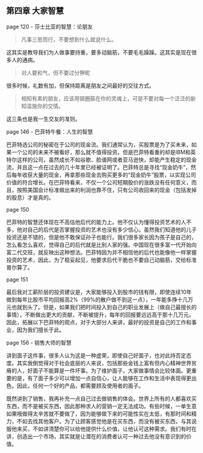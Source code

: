 ## 第四章 大家智慧

page 120 - 莎士比亚的智慧：论朋友

> 凡事三思而行，不要想到什么就说什么。

这其实是教导我们为人做事要持重，要多动脑筋，不要毛毛躁躁。这其实是现在很多人的通病。

> 对人要和气，但不要过分狎昵

很多时候，礼数有加，但保持距离是朋友之间最好的交往方式。

> 相知有素的朋友，应该用钢圈箍在你的灵魂上，可是不要对每一个泛泛的新知滥施你的交情。

这三条也是我一生交友的准则。

page 146 - 巴菲特午餐：人生的智慧

巴菲特选公司的秘密在于公司的现金流。我们通常认为，买股票是为了买未来，如果一个公司的未来不被看好，那么就不值得投资。但是巴菲特看重的却是IBM和英特尔这样的公司，虽然成长不如谷歌、脸谱网或者亚马逊快，却能产生稳定的现金流，并且这一点在过去的几十年里已经被证明了。巴菲特总是寻找“现金奶牛”，然后每年收获大量的现金，再拿那些现金去购买更多的“现金奶牛”股票，以实现公司价值的符合增长。在巴菲特看来，不仅一个公司短期股价的涨跌没有任何意义，而且，按照美国会计标准做出来的利润也靠不住，只有公司收回来的现金（包括发掉的股息）才是真的。

page 150

巴菲特的智慧还体现在不高估他后代的能力上。他不仅认为懂得投资艺术的人不多，他对自己的后代是否掌握投资的艺术也没有多少信心。虽然我们知道他的儿子投资还是不错的，但是他不敢保证孙子也能行。我们很多家长因为孩子是自己的，怎么看怎么喜欢，觉得自己的后代就是比别人家的强。中国现在很多富一代开始向富二代交班，就反映出这种想法。巴菲特因为并不相信他的后代也能像他一样掌握投资的艺术，因此，为了稳妥起见，他要求后代干脆也不要自己动脑筋，交给标准普尔算了。

page 151

最后我对工薪阶层的投资建议是，大家能够投入到股市的钱有限，即使连续10年做到每年比股市平均回报高2%（99%的散户做不到这一点），一年能多挣十几万元也就到头了。但是，如果我们把时间投入到自己的职业发展上（做自己最擅长的事情），不断做出更大的贡献，不断被提升，每年的回报要远远高于那十几万元。因此，拓展以下巴菲特的观点，对于大部分人来讲，最好的投资是自己的工作和事业，因为我们擅长于此。

page 156 - 销售大师的智慧

讲到面子这件事，很多人认为这是一种虚荣，即使自己好面子，也对此持否定态度。其实我倒觉得对于社会底层的人来说，包括那些金钱上富有但内心精神世界贫瘠的人，好面子不能算是一件坏事。为了维护面子，大家做事情会比较体面。更重要的是，有了面子多少可以增加一点自信心，让人能够在工作和生活中表现得更出色。因此，任何一个好的产品，都需要顾及使用者的面子。

既然讲到了销售，我再补充一点自己过去做销售的体会。世界上所有的人都喜欢买东西，而不是被买东西，因此那种求人的营销一定无法成功。有些时候，一单生意如果哦做得太辛苦就不要做了，因为能够做下来的可能性实在太低，有那时间和精力，不如去找其他客户。为了让顾客感觉他是在买东西，而没有被买东西，与其说服他来买，不如讲清楚你可以给他提供什么价值，让他认可这种需求。我们有时在讲，创造出一个市场，其实就是让潜在的消费者认可一种过去他没有意识到的价值。
